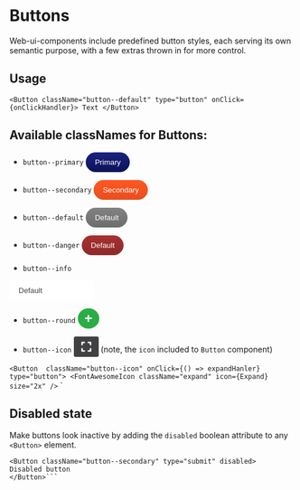 # Buttons

Web-ui-components include predefined button styles, each serving its own semantic purpose, with a few extras thrown in for more control.

## Usage

`<Button className="button--default" type="button"
 onClick={onClickHandler}>
    Text
</Button>`


## Available classNames for Buttons:

- ```button--primary``` <Button type="button" style="background: linear-gradient(#1a237e, #0b1259); color: #fff; padding: 10px 16px; border-radius: 30px; border: none">
   Primary 
</Button>

- ```button--secondary``` <Button type="button" style="background: linear-gradient(#ff5722, #E84E1D); color: #fff; padding: 10px 16px; border-radius: 30px; border: none">
   Secondary 
</Button>


- ```button--default``` <Button type="button" style="background: linear-gradient(#828282, #6d6d6d); color: #fff; padding: 10px 16px; border-radius: 30px; border: none">
   Default 
</Button>


- ```button--danger``` <Button type="button" style="background: linear-gradient(#A83131, #8d2929); color: #fff; padding: 10px 16px; border-radius: 30px; border: none">
   Default 
</Button>

- ```button--info```
<Button type="button" style="background: #fff; color: #414042; padding: 10px 16px; border-radius: 3px; border: none; width: 150px;text-align: left">
   Default 
</Button>


- ```button--round```  <Button type="button" style="background: #2aad45; color: #fff; padding: 4px 12px; border-radius: 50%; border: none; font-size: 24px; font-weight: 700"> + </Button>

- ```button--icon``` <Button 
  style="background-color: #414042;
    padding: 5px; color: #fff; padding: 8px 12px; border-radius: 3px; border: none">
<svg style="width: 20px; height: 20px;" aria-hidden="true" focusable="false" data-prefix="fas" data-icon="expand" role="img" xmlns="http://www.w3.org/2000/svg" viewBox="0 0 448 512" class="svg-inline--fa fa-expand fa-w-14 fa-2x"><path fill="currentColor" d="M0 180V56c0-13.3 10.7-24 24-24h124c6.6 0 12 5.4 12 12v40c0 6.6-5.4 12-12 12H64v84c0 6.6-5.4 12-12 12H12c-6.6 0-12-5.4-12-12zM288 44v40c0 6.6 5.4 12 12 12h84v84c0 6.6 5.4 12 12 12h40c6.6 0 12-5.4 12-12V56c0-13.3-10.7-24-24-24H300c-6.6 0-12 5.4-12 12zm148 276h-40c-6.6 0-12 5.4-12 12v84h-84c-6.6 0-12 5.4-12 12v40c0 6.6 5.4 12 12 12h124c13.3 0 24-10.7 24-24V332c0-6.6-5.4-12-12-12zM160 468v-40c0-6.6-5.4-12-12-12H64v-84c0-6.6-5.4-12-12-12H12c-6.6 0-12 5.4-12 12v124c0 13.3 10.7 24 24 24h124c6.6 0 12-5.4 12-12z" class=""></path></svg>
</Button> (note, the `icon` included to `Button` component)

`<Button 
  className="button--icon"
  onClick={() => expandHanler}
  type="button">
  <FontAwesomeIcon className="expand" icon={Expand} size="2x" />`
</Button>`


## Disabled state
Make buttons look inactive by adding the `disabled` boolean attribute to any `<Button>` element.

```
<Button className="button--secondary" type="submit" disabled>
Disabled button            
</Button>```